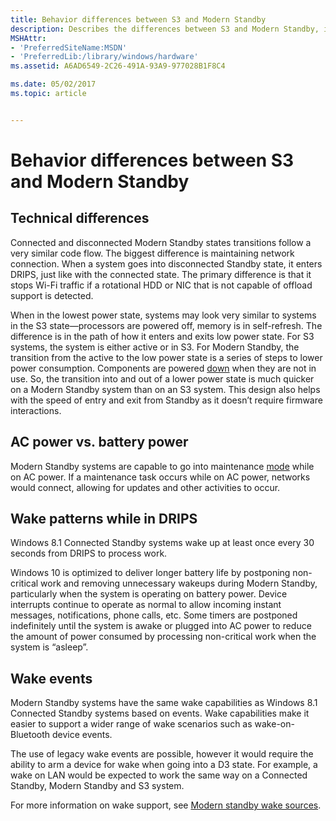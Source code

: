 ```yaml
---
title: Behavior differences between S3 and Modern Standby
description: Describes the differences between S3 and Modern Standby, including technical differences, AC power over battery power, wake patterns, and wake events.
MSHAttr:
- 'PreferredSiteName:MSDN'
- 'PreferredLib:/library/windows/hardware'
ms.assetid: A6AD6549-2C26-491A-93A9-977028B1F8C4

ms.date: 05/02/2017
ms.topic: article


---
```


# Behavior differences between S3 and Modern Standby


## Technical differences


Connected and disconnected Modern Standby states transitions follow a very similar code flow. The biggest difference is maintaining network connection. When a system goes into disconnected Standby state, it enters DRIPS, just like with the connected state. The primary difference is that it stops Wi-Fi traffic if a rotational HDD or NIC that is not capable of offload support is detected.

When in the lowest power state, systems may look very similar to systems in the S3 state—processors are powered off, memory is in self-refresh. The difference is in the path of how it enters and exits low power state. For S3 systems, the system is either active or in S3. For Modern Standby, the transition from the active to the low power state is a series of steps to lower power consumption. Components are powered [down](device-specific-power-management-for-modern-standby.md) when they are not in use. So, the transition into and out of a lower power state is much quicker on a Modern Standby system than on an S3 system. This design also helps with the speed of entry and exit from Standby as it doesn’t require firmware interactions.

## AC power vs. battery power


Modern Standby systems are capable to go into maintenance [mode](http://msdn.microsoft.com/library/windows/desktop/jj835985.aspx) while on AC power. If a maintenance task occurs while on AC power, networks would connect, allowing for updates and other activities to occur.

## Wake patterns while in DRIPS


Windows 8.1 Connected Standby systems wake up at least once every 30 seconds from DRIPS to process work.

Windows 10 is optimized to deliver longer battery life by postponing non-critical work and removing unnecessary wakeups during Modern Standby, particularly when the system is operating on battery power. Device interrupts continue to operate as normal to allow incoming instant messages, notifications, phone calls, etc. Some timers are postponed indefinitely until the system is awake or plugged into AC power to reduce the amount of power consumed by processing non-critical work when the system is “asleep”.

## Wake events


Modern Standby systems have the same wake capabilities as Windows 8.1 Connected Standby systems based on events. Wake capabilities make it easier to support a wider range of wake scenarios such as wake-on-Bluetooth device events.

The use of legacy wake events are possible, however it would require the ability to arm a device for wake when going into a D3 state. For example, a wake on LAN would be expected to work the same way on a Connected Standby, Modern Standby and S3 system.

For more information on wake support, see [Modern standby wake sources](modern-standby-wake-sources.md).

 

 






